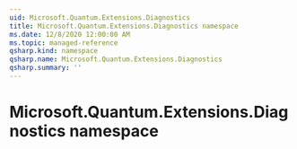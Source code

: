 ```yaml
---
uid: Microsoft.Quantum.Extensions.Diagnostics
title: Microsoft.Quantum.Extensions.Diagnostics namespace
ms.date: 12/8/2020 12:00:00 AM
ms.topic: managed-reference
qsharp.kind: namespace
qsharp.name: Microsoft.Quantum.Extensions.Diagnostics
qsharp.summary: ''
---
```


# Microsoft.Quantum.Extensions.Diagnostics namespace



